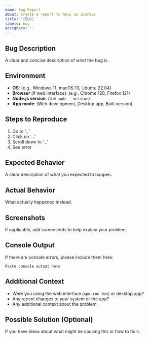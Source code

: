 ```yaml
---
name: Bug Report
about: Create a report to help us improve
title: '[BUG] '
labels: bug
assignees: ''
---
```


## Bug Description
A clear and concise description of what the bug is.

## Environment
- **OS**: (e.g., Windows 11, macOS 13, Ubuntu 22.04)
- **Browser** (if web interface): (e.g., Chrome 120, Firefox 121)
- **Node.js version**: (run `node --version`)
- **App mode**: (Web development, Desktop app, Built version)

## Steps to Reproduce
1. Go to '...'
2. Click on '...'
3. Scroll down to '...'
4. See error

## Expected Behavior
A clear description of what you expected to happen.

## Actual Behavior
What actually happened instead.

## Screenshots
If applicable, add screenshots to help explain your problem.

## Console Output
If there are console errors, please include them here:
```
Paste console output here
```

## Additional Context
- Were you using the web interface (`npm run dev`) or desktop app?
- Any recent changes to your system or the app?
- Any additional context about the problem.

## Possible Solution (Optional)
If you have ideas about what might be causing this or how to fix it.